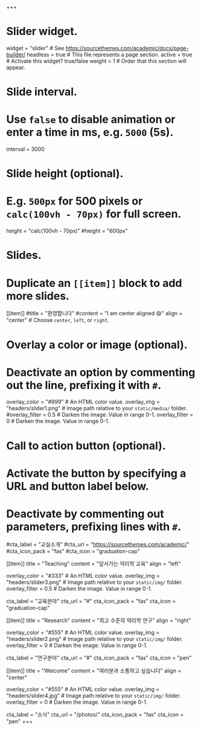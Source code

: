 +++
# Slider widget.
widget = "slider"  # See https://sourcethemes.com/academic/docs/page-builder/
headless = true  # This file represents a page section.
active = true # Activate this widget? true/false
weight = 1  # Order that this section will appear.

# Slide interval.
# Use `false` to disable animation or enter a time in ms, e.g. `5000` (5s).
interval = 3000

# Slide height (optional).
# E.g. `500px` for 500 pixels or `calc(100vh - 70px)` for full screen.
height = "calc(100vh - 70px)"
#height = "600px"

# Slides.
# Duplicate an `[[item]]` block to add more slides.
[[item]]
  #title = "환영합니다"
  #content = "I am center aligned :smile:"
  align = "center"  # Choose `center`, `left`, or `right`.

  # Overlay a color or image (optional).
  #   Deactivate an option by commenting out the line, prefixing it with `#`.
  overlay_color = "#999"  # An HTML color value.
  overlay_img = "headers/slider1.png"  # Image path relative to your `static/media/` folder.
  #overlay_filter = 0.5  # Darken the image. Value in range 0-1.
  overlay_filter = 0 # Darken the image. Value in range 0-1.

  # Call to action button (optional).
  #   Activate the button by specifying a URL and button label below.
  #   Deactivate by commenting out parameters, prefixing lines with `#`.
  #cta_label = "교실소개"
  #cta_url = "https://sourcethemes.com/academic/"
  #cta_icon_pack = "fas"
  #cta_icon = "graduation-cap"

[[item]]
  title = "Teaching"
  content = "앞서가는 약리학 교육"
  align = "left"

  overlay_color = "#333"  # An HTML color value.
  overlay_img = "headers/slider3.png"  # Image path relative to your `static/img/` folder.
  overlay_filter = 0.5  # Darken the image. Value in range 0-1.

  cta_label = "교육분야"
  cta_url = "#"
  cta_icon_pack = "fas"
  cta_icon = "graduation-cap"

[[item]]
  title = "Research"
  content = "최고 수준의 약리학 연구"
  align = "right"

  overlay_color = "#555"  # An HTML color value.
  overlay_img = "headers/slider2.png"  # Image path relative to your `static/img/` folder.
  overlay_filter = 0  # Darken the image. Value in range 0-1.

  cta_label = "연구분야"
  cta_url = "#"
  cta_icon_pack = "fas"
  cta_icon = "pen"

[[item]]
  title = "Welcome"
  content = "여러분과 소통하고 싶습니다"
  align = "center"

  overlay_color = "#555"  # An HTML color value.
  overlay_img = "headers/slider4.jpg"  # Image path relative to your `static/img/` folder.
  overlay_filter = 0  # Darken the image. Value in range 0-1.

  cta_label = "소식"
  cta_url = "/photos/"
  cta_icon_pack = "fas"
  cta_icon = "pen"
+++

